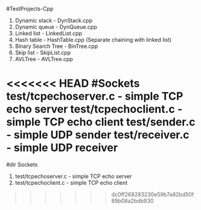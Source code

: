 #TestProjects-Cpp

1. Dynamic stack - DynStack.cpp
2. Dynamic queue - DynQueue.cpp
3. Linked list - LinkedList.cpp
4. Hash table - HashTable.cpp (Separate chaining with linked list)
5. Binary Search Tree  - BinTree.cpp
6. Skip list - SkipList.cpp
7. AVLTree - AVLTree.cpp

<<<<<<< HEAD
#Sockets
test/tcpechoserver.c - simple TCP echo server
test/tcpechoclient.c - simple TCP echo client
test/sender.c 		 - simple UDP sender
test/receiver.c 	 - simple UDP receiver
=======
#dir Sockets
1. test/tcpechoserver.c - simple TCP echo server
2. test/tcpechoclient.c - simple TCP echo client
>>>>>>> dc0ff268283230e59b7a82bd50f89b08a2bdb930
